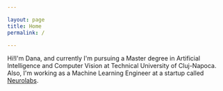 ```yaml
---

layout: page
title: Home
permalink: /

---
```


Hi!I'm Dana, and currently I'm pursuing a Master degree in Artificial Intelligence and Computer Vision at Technical University of Cluj-Napoca. Also, I'm working as a Machine Learning Engineer at a startup called [Neurolabs](https://www.neurolabs.eu/).


